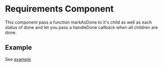 # Requirements Component

This component pass a function markAsDone to it's child as well as each status of done and let you pass a handleDone callback when all children are done.

## Example

See [example](examples/simple)
